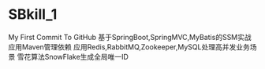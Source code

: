 # SBkill_1
My First Commit To GitHub
基于SpringBoot,SpringMVC,MyBatis的SSM实战
应用Maven管理依赖
应用Redis,RabbitMQ,Zookeeper,MySQL处理高并发业务场景
雪花算法SnowFlake生成全局唯一ID
